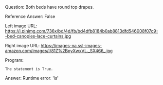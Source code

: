 Question: Both beds have round top drapes.

Reference Answer: False

Left image URL: https://i.pinimg.com/736x/bd/4d/fb/bd4dfb8184b0ab8813dfd546008f07c9--bed-canopies-lace-curtains.jpg

Right image URL: https://images-na.ssl-images-amazon.com/images/I/81Z%2BqyXwxVL._SX466_.jpg

Program:

```
The statement is True.
```
Answer: Runtime error: 'is'

